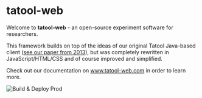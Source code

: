 tatool-web
==========

Welcome to **tatool-web** - an open-source experiment software for researchers.

This framework builds on top of the ideas of our original Tatool Java-based client ([see our paper from 2013](http://link.springer.com/article/10.3758%2Fs13428-012-0224-y)), but was completely rewritten in JavaScript/HTML/CSS and of course improved and simplified.

Check out our documentation on www.tatool-web.com in order to learn more.

![Build & Deploy Prod](https://github.com/tatool/tatool-web/workflows/Build%20&%20Deploy%20Prod/badge.svg)

